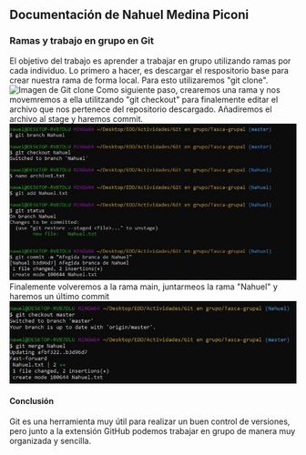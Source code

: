## Documentación de Nahuel Medina Piconi

### Ramas y trabajo en grupo en Git

El objetivo del trabajo es aprender a trabajar en grupo utilizando ramas por cada individuo.
Lo primero a hacer, es descargar el respositorio base para crear nuestra rama de forma local.
Para esto utilizaremos "git clone".
![Imagen de Git clone](/NMPimg1.jpg)
Como siguiente paso, crearemos una rama y nos movemremos a ella utilitzando "git checkout" para finalemente
editar el archivo que nos pertenece del repositorio descargado.
Añadiremos el archivo al stage y haremos commit.
![Imagen de Git branch, checkout, add y commit](/NMPimg2.jpg)
Finalemente volveremos a la rama main, juntarmeos la rama "Nahuel" y haremos un último commit 
![Imagen de Git merge](/NMPimg3.jpg)

#### Conclusión

Git es una herramienta muy útil para realizar un buen control de versiones,
pero junto a la extensión GitHub podemos trabajar en grupo de manera muy organizada y sencilla.

